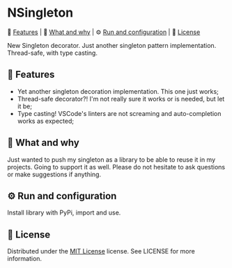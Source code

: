 NSingleton
============

:star2: [Features](#star2-features) | :pushpin: [What and why](#pushpin-what-and-why) | :gear: [Run and configuration](#gear-run-and-configuration) | :scroll: [License](#scroll-license)

New Singleton decorator. Just another singleton pattern implementation. Thread-safe, with type casting.

<!-- Features -->
:star2: Features
---------------

- Yet another singleton decoration implementation. This one just works;
- Thread-safe decorator?! I'm not really sure it works or is needed, but let it be;
- Type casting! VSCode's linters are not screaming and auto-completion works as expected;

<!-- What and why -->
:pushpin: What and why
---------------

Just wanted to push my singleton as a library to be able to reuse it in my projects. Going to support it as well. Please do not hesitate to ask questions or make suggestions if anything.

<!-- Run and configuration -->
:gear: Run and configuration
---------------

Install library with PyPi, import and use.

<!-- License -->
:scroll: License
---------------

Distributed under the [MIT License](https://spdx.org/licenses/MIT.html) license. See LICENSE for more information.
